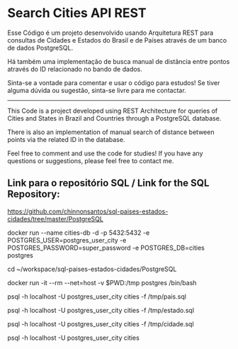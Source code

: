 # Search Cities API REST


Esse Código é um projeto desenvolvido usando Arquitetura REST para consultas de Cidades e Estados do Brasil e de Países através de um banco de dados PostgreSQL.

Há também uma implementação de busca manual de distância entre pontos através do ID relacionado no bando de dados.

Sinta-se a vontade para comentar e usar o código para estudos! Se tiver alguma dúvida ou sugestão, sinta-se livre para me contactar.

----------------------------------------------------------------------------------------------------------------------------------------------------------------------
This Code is a project developed using REST Architecture for queries of Cities and States in Brazil and Countries through a PostgreSQL database.

There is also an implementation of manual search of distance between points via the related ID in the database.

Feel free to comment and use the code for studies! If you have any questions or suggestions, please feel free to contact me.

## Link para o repositório SQL / Link for the SQL Repository:

https://github.com/chinnonsantos/sql-paises-estados-cidades/tree/master/PostgreSQL

docker run --name cities-db -d -p 5432:5432 -e POSTGRES_USER=postgres_user_city -e POSTGRES_PASSWORD=super_password -e POSTGRES_DB=cities postgres

cd ~/workspace/sql-paises-estados-cidades/PostgreSQL

docker run -it --rm --net=host -v $PWD:/tmp postgres /bin/bash

psql -h localhost -U postgres_user_city cities -f /tmp/pais.sql 

psql -h localhost -U postgres_user_city cities -f /tmp/estado.sql

psql -h localhost -U postgres_user_city cities -f /tmp/cidade.sql

psql -h localhost -U postgres_user_city cities


